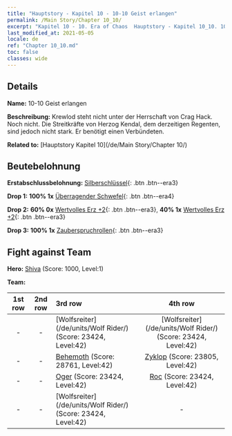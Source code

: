 ```yaml
---
title: "Hauptstory - Kapitel 10 - 10-10 Geist erlangen"
permalink: /Main Story/Chapter 10_10/
excerpt: "Kapitel 10 - 10. Era of Chaos  Hauptstory - Kapitel 10_10. 10-10 Geist erlangen"
last_modified_at: 2021-05-05
locale: de
ref: "Chapter 10_10.md"
toc: false
classes: wide
---
```


## Details

 **Name:** 10-10 Geist erlangen

 **Beschreibung:** Krewlod steht nicht unter der Herrschaft von Crag Hack. Noch nicht. Die Streitkräfte von Herzog Kendal, dem derzeitigen Regenten, sind jedoch nicht stark. Er benötigt einen Verbündeten.

 **Related to:** [Hauptstory Kapitel 10](/de/Main Story/Chapter 10/)

## Beutebelohnung

 **Erstabschlussbelohnung:** [Silberschlüssel](/ItemsDE/con_693/){: .btn .btn--era3}

 **Drop 1:** **100% 1x** [Überragender Schwefel](/ItemsDE/mat_36/){: .btn .btn--era4}

 **Drop 2:** **60% 0x** [Wertvolles Erz +2](/ItemsDE/mat_26/){: .btn .btn--era3}, **40% 1x** [Wertvolles Erz +2](/ItemsDE/mat_26/){: .btn .btn--era3}

 **Drop 3:** **100% 1x** [Zauberspruchrollen](/ItemsDE/con_694/){: .btn .btn--era3}


## Fight against Team
 **Hero:** [Shiva](/de/heroes/Shiva/) (Score: 1000, Level:1)

 **Team:**


  | 1st row | 2nd row | 3rd row | 4th row |
  |:----:|:----:|:----|:----:|
  | - | - | [Wolfsreiter](/de/units/Wolf Rider/) (Score: 23424, Level:42)  | [Wolfsreiter](/de/units/Wolf Rider/) (Score: 23424, Level:42)  |
  | - | - | [Behemoth](/de/units/Behemoth/) (Score: 28761, Level:42)  | [Zyklop](/de/units/Cyclops/) (Score: 23805, Level:42)  |
  | - | - | [Oger](/de/units/Ogre/) (Score: 23424, Level:42)  | [Roc](/de/units/Roc/) (Score: 23424, Level:42)  |
  | - | - | [Wolfsreiter](/de/units/Wolf Rider/) (Score: 23424, Level:42)  | - |


